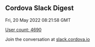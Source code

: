 ## Cordova Slack Digest
Fri, 20 May 2022 08:21:58 GMT

[User count: 4690](https://cordova.slack.com/)


Join the conversation at [slack.cordova.io](http://slack.cordova.io/)
